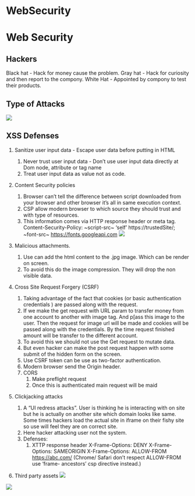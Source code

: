# WebSecurity
# Web Security
## Hackers 
Black hat - Hack for money cause the problem.
Gray hat - Hack for curiosity and then report to the compony.
White Hat - Appointed by compony to test their products. 

## Type of Attacks 
![](Screen%20Shot%202019-12-01%20at%206.45.35%20PM.png)

## XSS Defenses 
1. Sanitize user input data - Escape user data before putting in HTML
	1. Never trust user input data - Don’t use user input data directly at Dom node, attribute or tag name
	2. Treat user input data as value not as code.
	
2. Content Security policies
	1. Browser can’t tell the difference between script downloaded from your browser and other browser it’s all in same execution context.
	2. CSP allow modern browser to which source they should trust and with type of resources.
	3. This information comes via  HTTP response header or meta tag.
	Content-Security-Policy: ~script-src~ ‘self’ https://trustedSite/;
						     ~font-src~ https://fonts.googleapi.com
![](Screen%20Shot%202019-12-01%20at%207.58.09%20PM.png)

3. Malicious attachments.
	1. Use can add the html content to the .jpg image. Which can be render on screen.
	2. To avoid this do the image compression. They will drop the non visible data.

4. Cross Site Request Forgery (CSRF)
	1. Taking advantage of the fact that cookies (or basic authentication credentials ) are passed along with the request.
	2. If we make the get request with URL param to transfer money from one account to another with image tag. And p[ass this image to the user.
	Then the request for image url will be made and cookies will be passed along with the credentials. By the time request 		finished amount will be transfer to the different account.
	3. To avoid this we should not use the Get request to mutate data.
	4. But even hacker can make the post request happen with some submit of the hidden form on the screen.
	5. Use CSRF token can be use as two-factor authentication.
	6. Modern browser send the Origin header.
	7. CORS
		1. Make preflight request 
		2. Once this is authenticated main request will be maid
	
5. Clickjacking attacks 
	1. A “UI redress attacks”. User is thinking he is interacting with on site but he is actually on another site which domain looks like same. Some times hackers load the actual site in iframe on their fishy site so use will feel they are on correct site. 
	2. Here hacker attacking user not the system.
	3. Defenses:
		1. XTTP response header
		X-Frame-Options: DENY
		X-Frame-Options: SAMEORIGIN
		X-Frame-Options: ALLOW-FROM https://abc.com/ (Chrome/ Safari don’t respect ALLOW-FROM use ‘frame-				ancestors’ csp directive instead.)

6. Third party assets
![](Screen%20Shot%202019-12-01%20at%209.27.05%20PM.png)

![](Screen%20Shot%202019-12-01%20at%209.29.03%20PM.png)
